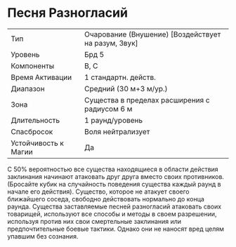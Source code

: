 # Песня Разногласий

|                      |                                                     | 
| -------------------- | --------------------------------------------------- |
| Тип                  | Очарование (Внушение) [Воздействует на разум, Звук] |
| Уровень              | Брд 5                                               |
| Компоненты           | В, С                                                |
| Время Активации      | 1 стандартн. действ.                                |
| Диапазон             | Средний (30 м+3 м/ур.)                              |
| Зона                 | Существа в пределах расширения с радиусом 6 м       |
| Длительность         | 1 раунд/уровень                                     |
| Спасбросок           | Воля нейтрализует                                   |
| Устойчивость к Магии | Да                                                  |

 С 50% вероятностью все существа находящиеся в области действия заклинания начинают атаковать друг друга вместо своих противников. (Бросайте кубик на случайность поведения существа каждый раунд в начале его действия). Существо, которое не атакует своего ближайшего соседа, свободно действовать нормально до конца раунда. Существа заставляемые песней разногласий атаковать своих товарищей, используют все способы и методы в своем разрешении, используя против них свои смертельные заклинания или предпочтительные боевые тактики. Однако они не наносят вред целям упавшим без сознания.

